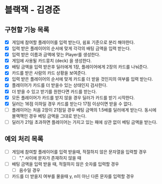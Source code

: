 # 블랙잭 - 김경준

## 구현할 기능 목록

- [x] 게임에 참여할 플레이어를 입력 받는다, 쉼표 기준으로 분리 해야한다.
- [x] 입력 받은 플레이어의 순서에 맞게 각각의 배팅 금액을 입력 받는다.
- [x] 입력 받은 이름과 금액에 맞는 Player를 생성한다.
- [x] 게임에 사용될 카드뭉치 (deck) 을 생성한다.
- [x] 배팅 금액을 입력 받은후 딜러에게 1장, 플레이어에게 2장의 카드를 나눠준다.
- [x] 카드를 받은 사람의 카드 상황을 보여준다.
- [x] 입력 받은 플레이어의 순서에 맞게 카드를 더 받을 것인지의 여부를 입력 받는다.
- [x] 플레이어가 카드를 더 받을수 있는 상태인지 검사한다.
- [x] 더 받을 수 있고 받기를 원한다면 카드를 받는다.
- [x] 모든 플레이어가 카드를 받지 않을 경우 딜러가 카드를 받기 시작한다.
- [x] 딜러는 16점 이하일 경우 카드를 받는다 17점 이상이면 받을 수 없다.
- [ ] 플레이어는 처음 2장이 21점일 경우 베팅 금액의 1.5배를 딜러에게 받는다. 동시에 블랙잭인 경우 베팅 금액을 그대로 받는다.
- [ ] 딜러가 21일 초과하면 플레이어는 가지고 있는 패에 상관 없이 베팅 금액을 받는다.

## 예외 처리 목록

- [ ] 게임에 참여할 플레이어를 입력 받을때, 적절하지 않은 문자열을 입력할 경우
  - [ ] "," 사이에 문자가 존재하지 않을 때
- [ ] 배팅 금액을 입력 받을 때, 적절하지 않은 숫자를 입력할 경우
  - [ ] 음수일 경우
- [ ] 카드를 더 받을지 여부를 물을때 y, n이 아닌 다른 문자를 입력할 경우